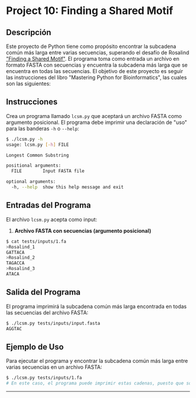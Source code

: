 # Project 10: Finding a Shared Motif

## Descripción

Este proyecto de Python tiene como propósito encontrar la subcadena común más larga entre varias secuencias, superando el desafío de Rosalind ["Finding a Shared Motif"](https://rosalind.info/problems/lcsm/). El programa toma como entrada un archivo en formato FASTA con secuencias y encuentra la subcadena más larga que se encuentra en todas las secuencias. El objetivo de este proyecto es seguir las instrucciones del libro "Mastering Python for Bioinformatics", las cuales son las siguientes:

## Instrucciones

Crea un programa llamado `lcsm.py` que aceptará un archivo FASTA como argumento posicional. El programa debe imprimir una declaración de "uso" para las banderas `-h` o `--help`:

```sh
$ ./lcsm.py -h
usage: lcsm.py [-h] FILE

Longest Common Substring

positional arguments:
  FILE        Input FASTA file

optional arguments:
  -h, --help  show this help message and exit
```

## Entradas del Programa

El archivo `lcsm.py` acepta como input:

1. **Archivo FASTA con secuencias (argumento posicional)**

```sh
$ cat tests/inputs/1.fa
>Rosalind_1
GATTACA
>Rosalind_2
TAGACCA
>Rosalind_3
ATACA
```

## Salida del Programa

El programa imprimirá la subcadena común más larga encontrada en todas las secuencias del archivo FASTA:

```sh
$ ./lcsm.py tests/inputs/input.fasta
AGGTAC
```

## Ejemplo de Uso

Para ejecutar el programa y encontrar la subcadena común más larga entre varias secuencias en un archivo FASTA:

```sh
$ ./lcsm.py tests/inputs/1.fa
# En este caso, el programa puede imprimir estas cadenas, puesto que son las más largas: CA ó AC ó TA
```

---
